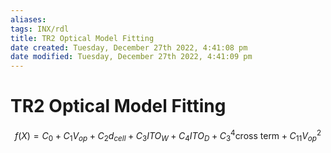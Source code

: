 ```yaml
---
aliases: 
tags: INX/rdl 
title: TR2 Optical Model Fitting
date created: Tuesday, December 27th 2022, 4:41:08 pm
date modified: Tuesday, December 27th 2022, 4:41:09 pm
---
```


# TR2 Optical Model Fitting

$$
f(X) = C_0+C_1V_{op} + C_2d_{cell} + C_3ITO_W + C_4ITO_D + C^4_3 \text{cross term} + C_{11} V_{op}^2
$$
